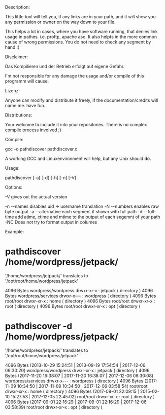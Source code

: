 
Description:

This little tool will tell you, if any links are in your path, and it will show you any permission or owner on the way down to your file.

This helps a lot in cases, where you have software running, that denies link usage in pathes. i.e. proftp, apache aso.
It also helpts in the more common cause of wrong permissions. You do not need to check any segment by hand ;)

Disclaimer:

Das Kompilieren und der Betrieb erfolgt auf eigene Gefahr.

I'm not responsible for any damage the usage and/or compile of this programm will cause.

Lizenz:

Anyone can modify and distribute it freely, if the documentation/credits will name me.
have fun.

Distributions: 

Your welcome to include it into your repositories. There is no complex compile process involved ;)

Compile: 

gcc -o pathdiscover pathdiscover.c

A working GCC and Linuxenvironment will help, but any Unix should do. 

Usage:

pathdiscover [-a] [-d] [-h] [-n] [-V] <filename>

Options: 

-V  gives out the actual version 

-n --names              disables uid -> username translation 
-N --numbers            enables raw byte output 
-a --alternative        each segment if shown with full path
-d --full-time		add atime, ctime and mtime to the output of each segemnt of your path
-NC 			Does not try to format output in columes

Example:

# pathdiscover /home/wordpress/jetpack/

'/home/wordpress/jetpack/' translates to '/opt/root/home/wordpress/jetpack'

  4096 Bytes  wordpress/wordpress drwxr-xr-x : jetpack   ( directory )
  4096 Bytes  wordpress/services  drwxr-x--- : wordpress ( directory )
  4096 Bytes  root/root           drwxr-xr-x : home      ( directory )
  4096 Bytes  root/root           drwxr-xr-x : root      ( directory )
  4096 Bytes  root/root           drwxr-xr-x : opt       ( directory )

# pathdiscover -d /home/wordpress/jetpack/

'/home/wordpress/jetpack/' translates to '/opt/root/home/wordpress/jetpack'

  4096 Bytes  (2013-10-29 15:24:51 | 2013-09-19 17:54:54 | 2017-12-06 06:30:20) wordpress/wordpress drwxr-xr-x : jetpack   ( directory )
  4096 Bytes  (2017-11-20 16:38:07 | 2017-11-20 16:38:07 | 2017-12-06 06:30:08) wordpress/services  drwxr-x--- : wordpress ( directory )
  4096 Bytes  (2017-11-09 10:34:50 | 2017-11-09 10:34:50 | 2017-12-06 03:58:54) root/root           drwxr-xr-x : home      ( directory )
  4096 Bytes  (2017-09-01 22:09:15 | 2015-02-10 15:27:53 | 2017-12-05 22:45:02) root/root           drwxr-xr-x : root      ( directory )
  4096 Bytes  (2017-09-01 22:16:29 | 2017-09-01 22:16:29 | 2017-12-06 03:58:39) root/root           drwxr-xr-x : opt       ( directory )

